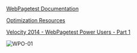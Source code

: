 

[WebPagetest Documentation](https://sites.google.com/a/webpagetest.org/docs/)

[Optimization Resources](https://sites.google.com/a/webpagetest.org/docs/other-resources/optimization-resources)

[Velocity 2014 - WebPagetest Power Users - Part 1](https://www.youtube.com/watch?v=6UeRMMI_IzI&index=7&list=PLWa0Ky8nXQTaFXpT_YNvLElTEpHUyaZi4)

![WPO-01](https://user-images.githubusercontent.com/10678180/94331862-a6b04000-ff95-11ea-9311-05207fb509cf.PNG)



